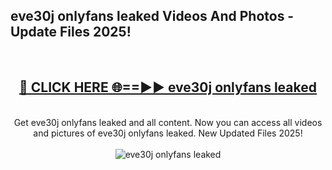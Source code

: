 <h2>eve30j onlyfans leaked Videos And Photos - Update Files 2025!</h2>
<br>
<div align="center">
<h2><a href="https://top-ai-tools.click/QrbHav" rel="nofollow">🔴 CLICK HERE 🌐==►► eve30j onlyfans leaked</a></h2>
<br>
Get eve30j onlyfans leaked and all content. Now you can access all videos and pictures of eve30j onlyfans leaked. New Updated Files 2025!
<br>
<br>
<a href="https://top-ai-tools.click/QrbHav" rel="nofollow" data-target="animated-image.originalLink"><img src="https://i.ibb.co.com/WyWwxjT/player-gif2.gif" alt="eve30j onlyfans leaked" style="max-width: 100%; display: inline-block;" data-target="animated-image.originalImage"></a>
</div>
<br>